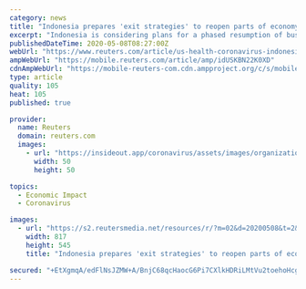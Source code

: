 ```yaml
---
category: news
title: "Indonesia prepares 'exit strategies' to reopen parts of economy"
excerpt: "Indonesia is considering plans for a phased resumption of businesses in Southeast Asia's biggest economy from as early as June 1, with the easing of restrictions aimed at curbing the novel coronavirus,"
publishedDateTime: 2020-05-08T08:27:00Z
webUrl: "https://www.reuters.com/article/us-health-coronavirus-indonesia-exit-idUSKBN22K0XD"
ampWebUrl: "https://mobile.reuters.com/article/amp/idUSKBN22K0XD"
cdnAmpWebUrl: "https://mobile-reuters-com.cdn.ampproject.org/c/s/mobile.reuters.com/article/amp/idUSKBN22K0XD"
type: article
quality: 105
heat: 105
published: true

provider:
  name: Reuters
  domain: reuters.com
  images:
    - url: "https://insideout.app/coronavirus/assets/images/organizations/reuters.com-50x50.jpg"
      width: 50
      height: 50

topics:
  - Economic Impact
  - Coronavirus

images:
  - url: "https://s2.reutersmedia.net/resources/r/?m=02&d=20200508&t=2&i=1517913959&w=&fh=545px&fw=&ll=&pl=&sq=&r=LYNXMPEG470HG"
    width: 817
    height: 545
    title: "Indonesia prepares 'exit strategies' to reopen parts of economy"

secured: "+EtXgmqA/edFlNsJZMW+A/BnjC68qcHaocG6Pi7CXlkHDRiLMtVu2toehoHcgAfDPtNZmcKgKmNjh24CS5/HeTSoTgLL+ZDn/PAyrhs56ECGbOFAW9jcg7I/MYcnEN5YsOYN8z2UAUxwmfM6P3KnSFay/ujPwJ+V+Xh6cRmSlIoRQvE8cE52YGq0ULsp6/hnPoqICr2N/9JIcy66BoGobZVQhE0dV4UwXZ2YGvz9Z+NFl1Dy8xjqFvk3DCKMM37ymX8zUFI8g9/yXMJzN7eh9SEVPYWoPIqGPlsgVE7Oz36Bt3e558iL2Xo8x3/yg9+mMCMxxjktDSyn4O8LBc45eXI6rCZWieb258gyoqrcdFB5MnUrqN4cKDwmxSrNydov53nSqxympEgoTd3CGq3Bkn4CeQVrvoVhfxjYsOA3KP9awzuAkeOAXJd2zbHMUDKzMKO5DFpqTYjiZ5HobMwnyIW34B45HTapnnyGFA6ESPk=;a2785jLLeIhoylQn35LrfQ=="
---
```


